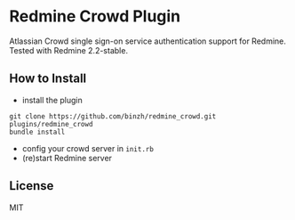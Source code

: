 # Redmine Crowd Plugin

Atlassian Crowd single sign-on service authentication support for Redmine.   
Tested with Redmine 2.2-stable.

## How to Install

* install the plugin

``` 
git clone https://github.com/binzh/redmine_crowd.git plugins/redmine_crowd
bundle install
```
* config your crowd server in `init.rb`
* (re)start Redmine server

## License
MIT